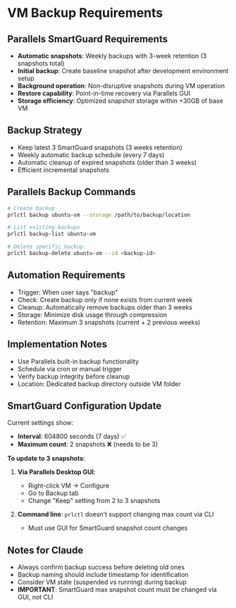 # VM Backup Requirements

## Parallels SmartGuard Requirements
- **Automatic snapshots**: Weekly backups with 3-week retention (3 snapshots total)
- **Initial backup**: Create baseline snapshot after development environment setup
- **Background operation**: Non-disruptive snapshots during VM operation
- **Restore capability**: Point-in-time recovery via Parallels GUI
- **Storage efficiency**: Optimized snapshot storage within +30GB of base VM

## Backup Strategy
- Keep latest 3 SmartGuard snapshots (3 weeks retention)
- Weekly automatic backup schedule (every 7 days)
- Automatic cleanup of expired snapshots (older than 3 weeks)
- Efficient incremental snapshots

## Parallels Backup Commands
```bash
# Create backup
prlctl backup ubuntu-vm --storage /path/to/backup/location

# List existing backups
prlctl backup-list ubuntu-vm

# Delete specific backup
prlctl backup-delete ubuntu-vm --id <backup-id>
```

## Automation Requirements
- Trigger: When user says "backup"
- Check: Create backup only if none exists from current week
- Cleanup: Automatically remove backups older than 3 weeks
- Storage: Minimize disk usage through compression
- Retention: Maximum 3 snapshots (current + 2 previous weeks)

## Implementation Notes
- Use Parallels built-in backup functionality
- Schedule via cron or manual trigger
- Verify backup integrity before cleanup
- Location: Dedicated backup directory outside VM folder

## SmartGuard Configuration Update
Current settings show:
- **Interval**: 604800 seconds (7 days) ✅
- **Maximum count**: 2 snapshots ❌ (needs to be 3)

**To update to 3 snapshots**:
1. **Via Parallels Desktop GUI**:
   - Right-click VM → Configure
   - Go to Backup tab
   - Change "Keep" setting from 2 to 3 snapshots

2. **Command line**: `prlctl` doesn't support changing max count via CLI
   - Must use GUI for SmartGuard snapshot count changes

## Notes for Claude
- Always confirm backup success before deleting old ones
- Backup naming should include timestamp for identification
- Consider VM state (suspended vs running) during backup
- **IMPORTANT**: SmartGuard max snapshot count must be changed via GUI, not CLI